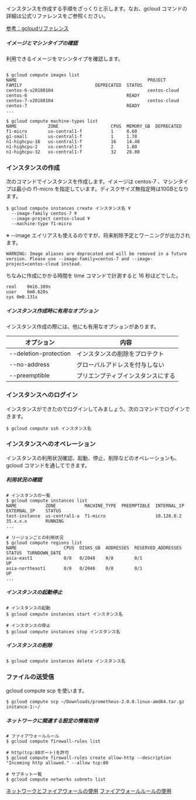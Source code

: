 インスタンスを作成する手順をざっくりと示します。なお、gcloud コマンドの詳細は公式リファレンスをご参照ください。

[参考：gcloudリファレンス](https://cloud.google.com/sdk/gcloud/reference/)

##### イメージとマシンタイプの確認

利用できるイメージをマシンタイプを確認します。

```shell-session

$ gcloud compute images list
NAME                                                  PROJECT            FAMILY                            DEPRECATED  STATUS
centos-6-v20180104                                    centos-cloud       centos-6                                      READY
centos-7-v20180104                                    centos-cloud       centos-7                                      READY
...
```

```shell-session
$ gcloud compute machine-types list
NAME            ZONE                    CPUS  MEMORY_GB  DEPRECATED
f1-micro        us-central1-f           1     0.60
g1-small        us-central1-f           1     1.70
n1-highcpu-16   us-central1-f           16    14.40
n1-highcpu-2    us-central1-f           2     1.80
n1-highcpu-32   us-central1-f           32    28.80
```

### インスタンスの作成

次のコマンドでインスタンスを作成します。イメージは centos-7 、マシンタイプは最小の f1-micro を指定しています。ディスクサイズ無指定時は10GBとなります。

```
$ gcloud compute instances create インスタンス名 ¥
  --image-family centos-7 ¥
  --image-project centos-cloud ¥
  --machine-type f1-micro
```

※ --image エイリアスも使えるのですが、将来削除予定とワーニングが出力されます。

```
WARNING: Image aliases are deprecated and will be removed in a future version. Please use --image-family=centos-7 and --image-project=centos-cloud instead.
```

ちなみに作成にかかる時間を time コマンドで計測すると 16 秒ほどでした。

```
real	0m16.389s
user	0m0.620s
sys	0m0.131s
```

##### インスタンス作成時に有用なオプション

インスタンス作成の際には、他にも有用なオプションがあります。

|オプション|内容|
|---|---|
|--deletion-protection|インスタンスの削除をプロテクト|
|--no-address|グローバルアドレスを付与しない|
|--preemptible|プリエンプティブインスタンスにする|

### インスタンスへのログイン

インスタンスができたのでログインしてみましょう。次のコマンドでログインできます。

```
$ gcloud compute ssh インスタンス名
```

### インスタンスへのオペレーション

インスタンスの利用状況確認、起動、停止、削除などのオペレーションも、gcloud コマンドを通してできます。

##### 利用状況の確認

```shell-session
# インスタンスの一覧
$ gcloud compute instances list
NAME           ZONE           MACHINE_TYPE  PREEMPTIBLE  INTERNAL_IP  EXTERNAL_IP    STATUS
test-instance  us-central1-a  f1-micro                   10.128.0.2   35.x.x.x       RUNNING
...

# リージョンごとの利用状況
$ gcloud compute regions list
NAME                  CPUS  DISKS_GB  ADDRESSES  RESERVED_ADDRESSES  STATUS  TURNDOWN_DATE
asia-east1            0/8   0/2048    0/8        0/1                 UP
asia-northeast1       0/8   0/2048    0/8        0/1                 UP
...
```

##### インスタンスの起動停止

```shell-session
# インスタンスの起動
$ gcloud compute instances start インスタンス名

# インスタンスの停止
$ gcloud compute instances stop インスタンス名
```

##### インスタンスの削除

```
$ gcloud compute instances delete インスタンス名
```

### ファイルの送受信

gcloud compute scp を使います。

```
$ gcloud compute scp ~/Downloads/prometheus-2.0.0.linux-amd64.tar.gz instance-1:~/
```


##### ネットワークに関連する設定の情報取得

```
# ファイアウォールルール
$ gcloud compute firewall-rules list

# http(tcp:80ポート)を許可
$ gcloud compute firewall-rules create allow-http --description "Incoming http allowed." --allow tcp:80

# サブネット一覧
$ gcloud compute networks subnets list
```

[ネットワークとファイアウォールの使用](https://cloud.google.com/compute/docs/networking?hl=ja)
[ファイアウォールルールの使用](https://cloud.google.com/compute/docs/vpc/using-firewalls?hl=ja)
